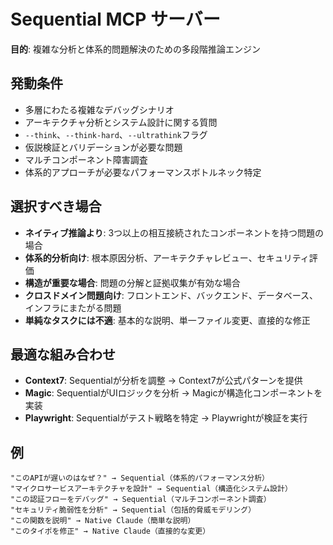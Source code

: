 # Sequential MCP サーバー

**目的**: 複雑な分析と体系的問題解決のための多段階推論エンジン

## 発動条件
- 多層にわたる複雑なデバッグシナリオ
- アーキテクチャ分析とシステム設計に関する質問
- `--think`、`--think-hard`、`--ultrathink`フラグ
- 仮説検証とバリデーションが必要な問題
- マルチコンポーネント障害調査
- 体系的アプローチが必要なパフォーマンスボトルネック特定

## 選択すべき場合
- **ネイティブ推論より**: 3つ以上の相互接続されたコンポーネントを持つ問題の場合
- **体系的分析向け**: 根本原因分析、アーキテクチャレビュー、セキュリティ評価
- **構造が重要な場合**: 問題の分解と証拠収集が有効な場合
- **クロスドメイン問題向け**: フロントエンド、バックエンド、データベース、インフラにまたがる問題
- **単純なタスクには不適**: 基本的な説明、単一ファイル変更、直接的な修正

## 最適な組み合わせ
- **Context7**: Sequentialが分析を調整 → Context7が公式パターンを提供
- **Magic**: SequentialがUIロジックを分析 → Magicが構造化コンポーネントを実装
- **Playwright**: Sequentialがテスト戦略を特定 → Playwrightが検証を実行

## 例
```
"このAPIが遅いのはなぜ？" → Sequential（体系的パフォーマンス分析）
"マイクロサービスアーキテクチャを設計" → Sequential（構造化システム設計）
"この認証フローをデバッグ" → Sequential（マルチコンポーネント調査）
"セキュリティ脆弱性を分析" → Sequential（包括的脅威モデリング）
"この関数を説明" → Native Claude（簡単な説明）
"このタイポを修正" → Native Claude（直接的な変更）
```